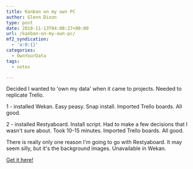 ```yaml
---
title: Kanban on my own PC
author: Glenn Dixon
type: post
date: 2018-11-13T04:08:27+00:00
url: /kanban-on-my-own-pc/
mf2_syndication:
  - 'a:0:{}'
categories:
  - OwnYourData
tags:
  - notes

---
```

Decided I wanted to 'own my data' when it came to projects. Needed to replicate Trello.

1 - installed Wekan. Easy peasy. Snap install. Imported Trello boards. All good.
  
2 - installed Restyaboard. Install script. Had to make a few decisions that I wasn't sure about. Took 10-15 minutes. Imported Trello boards. All good.

There is really only one reason I'm going to go with Restyaboard. It may seem silly, but it's the background images. Unavailable in Wekan.

[Get it here!][1]

 [1]: https://restya.com/board